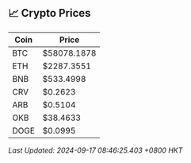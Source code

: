 ## 📈 Crypto Prices

| Coin | Price |
| ---- | ----- |
| BTC | $58078.1878 |
| ETH | $2287.3551 |
| BNB | $533.4998 |
| CRV | $0.2623 |
| ARB | $0.5104 |
| OKB | $38.4633 |
| DOGE | $0.0995 |

_Last Updated: 2024-09-17 08:46:25.403 +0800 HKT_